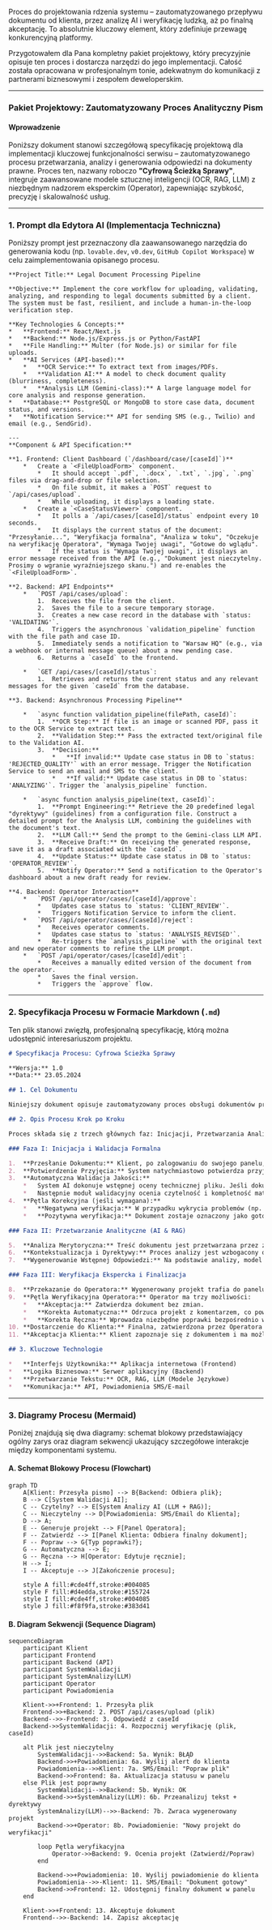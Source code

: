 Proces do projektowania rdzenia systemu – zautomatyzowanego przepływu dokumentu od klienta, przez analizę AI i weryfikację ludzką, aż po finalną akceptację. To absolutnie kluczowy element, który zdefiniuje przewagę konkurencyjną platformy.

Przygotowałem dla Pana kompletny pakiet projektowy, który precyzyjnie opisuje ten proces i dostarcza narzędzi do jego implementacji. Całość została opracowana w profesjonalnym tonie, adekwatnym do komunikacji z partnerami biznesowymi i zespołem deweloperskim.

---

### **Pakiet Projektowy: Zautomatyzowany Proces Analityczny Pism**

#### **Wprowadzenie**

Poniższy dokument stanowi szczegółową specyfikację projektową dla implementacji kluczowej funkcjonalności serwisu – zautomatyzowanego procesu przetwarzania, analizy i generowania odpowiedzi na dokumenty prawne. Proces ten, nazwany roboczo **"Cyfrową Ścieżką Sprawy"**, integruje zaawansowane modele sztucznej inteligencji (OCR, RAG, LLM) z niezbędnym nadzorem eksperckim (Operator), zapewniając szybkość, precyzję i skalowalność usług.

---

### **1. Prompt dla Edytora AI (Implementacja Techniczna)**

Poniższy prompt jest przeznaczony dla zaawansowanego narzędzia do generowania kodu (np. `lovable.dev`, `v0.dev`, `GitHub Copilot Workspace`) w celu zaimplementowania opisanego procesu.

```prompt
**Project Title:** Legal Document Processing Pipeline

**Objective:** Implement the core workflow for uploading, validating, analyzing, and responding to legal documents submitted by a client. The system must be fast, resilient, and include a human-in-the-loop verification step.

**Key Technologies & Concepts:**
*   **Frontend:** React/Next.js
*   **Backend:** Node.js/Express.js or Python/FastAPI
*   **File Handling:** Multer (for Node.js) or similar for file uploads.
*   **AI Services (API-based):**
    *   **OCR Service:** To extract text from images/PDFs.
    *   **Validation AI:** A model to check document quality (blurriness, completeness).
    *   **Analysis LLM (Gemini-class):** A large language model for core analysis and response generation.
*   **Database:** PostgreSQL or MongoDB to store case data, document status, and versions.
*   **Notification Service:** API for sending SMS (e.g., Twilio) and email (e.g., SendGrid).

---
**Component & API Specification:**

**1. Frontend: Client Dashboard (`/dashboard/case/[caseId]`)**
    *   Create a `<FileUploadForm>` component.
        *   It should accept `.pdf`, `.docx`, `.txt`, `.jpg`, `.png` files via drag-and-drop or file selection.
        *   On file submit, it makes a `POST` request to `/api/cases/upload`.
        *   While uploading, it displays a loading state.
    *   Create a `<CaseStatusViewer>` component.
        *   It polls a `/api/cases/[caseId]/status` endpoint every 10 seconds.
        *   It displays the current status of the document: "Przesyłanie...", "Weryfikacja formalna", "Analiza w toku", "Oczekuje na weryfikację Operatora", "Wymaga Twojej uwagi", "Gotowe do wglądu".
        *   If the status is "Wymaga Twojej uwagi", it displays an error message received from the API (e.g., "Dokument jest nieczytelny. Prosimy o wgranie wyraźniejszego skanu.") and re-enables the `<FileUploadForm>`.

**2. Backend: API Endpoints**
    *   `POST /api/cases/upload`:
        1.  Receives the file from the client.
        2.  Saves the file to a secure temporary storage.
        3.  Creates a new case record in the database with `status: 'VALIDATING'`.
        4.  Triggers the asynchronous `validation_pipeline` function with the file path and case ID.
        5.  Immediately sends a notification to "Warsaw HQ" (e.g., via a webhook or internal message queue) about a new pending case.
        6.  Returns a `caseId` to the frontend.

    *   `GET /api/cases/[caseId]/status`:
        1.  Retrieves and returns the current status and any relevant messages for the given `caseId` from the database.

**3. Backend: Asynchronous Processing Pipeline**

    *   `async function validation_pipeline(filePath, caseId)`:
        1.  **OCR Step:** If file is an image or scanned PDF, pass it to the OCR Service to extract text.
        2.  **Validation Step:** Pass the extracted text/original file to the Validation AI.
        3.  **Decision:**
            *   **If invalid:** Update case status in DB to `status: 'REJECTED_QUALITY'` with an error message. Trigger the Notification Service to send an email and SMS to the client.
            *   **If valid:** Update case status in DB to `status: 'ANALYZING'`. Trigger the `analysis_pipeline` function.

    *   `async function analysis_pipeline(text, caseId)`:
        1.  **Prompt Engineering:** Retrieve the 20 predefined legal "dyrektywy" (guidelines) from a configuration file. Construct a detailed prompt for the Analysis LLM, combining the guidelines with the document's text.
        2.  **LLM Call:** Send the prompt to the Gemini-class LLM API.
        3.  **Receive Draft:** On receiving the generated response, save it as a draft associated with the `caseId`.
        4.  **Update Status:** Update case status in DB to `status: 'OPERATOR_REVIEW'`.
        5.  **Notify Operator:** Send a notification to the Operator's dashboard about a new draft ready for review.

**4. Backend: Operator Interaction**
    *   `POST /api/operator/cases/[caseId]/approve`:
        *   Updates case status to `status: 'CLIENT_REVIEW'`.
        *   Triggers Notification Service to inform the client.
    *   `POST /api/operator/cases/[caseId]/reject`:
        *   Receives operator comments.
        *   Updates case status to `status: 'ANALYSIS_REVISED'`.
        *   Re-triggers the `analysis_pipeline` with the original text and new operator comments to refine the LLM prompt.
    *   `POST /api/operator/cases/[caseId]/edit`:
        *   Receives a manually edited version of the document from the operator.
        *   Saves the final version.
        *   Triggers the `approve` flow.
```

---

### **2. Specyfikacja Procesu w Formacie Markdown (`.md`)**

Ten plik stanowi zwięzłą, profesjonalną specyfikację, którą można udostępnić interesariuszom projektu.

```markdown
# Specyfikacja Procesu: Cyfrowa Ścieżka Sprawy

**Wersja:** 1.0
**Data:** 23.05.2024

## 1. Cel Dokumentu

Niniejszy dokument opisuje zautomatyzowany proces obsługi dokumentów prawnych w ramach platformy internetowej. Celem jest zdefiniowanie kroków, ról i technologii zaangażowanych w przepływ informacji od momentu przesłania pisma przez Klienta do dostarczenia zweryfikowanej odpowiedzi.

## 2. Opis Procesu Krok po Kroku

Proces składa się z trzech głównych faz: Inicjacji, Przetwarzania Analitycznego oraz Weryfikacji i Finalizacji.

### Faza I: Inicjacja i Walidacja Formalna

1.  **Przesłanie Dokumentu:** Klient, po zalogowaniu do swojego panelu, przesyła dokument (np. PDF, DOCX, JPG) poprzez dedykowany formularz.
2.  **Potwierdzenie Przyjęcia:** System natychmiastowo potwierdza przyjęcie pliku i informuje o rozpoczęciu procesu weryfikacji. Równocześnie do centrali operacyjnej wysyłane jest powiadomienie o nowym zleceniu.
3.  **Automatyczna Walidacja Jakości:**
    *   System AI dokonuje wstępnej oceny technicznej pliku. Jeśli dokument jest obrazem lub skanem, technologia **OCR** (Optyczne Rozpoznawanie Znaków) ekstrahuje jego treść.
    *   Następnie moduł walidacyjny ocenia czytelność i kompletność materiału.
4.  **Pętla Korekcyjna (jeśli wymagana):**
    *   **Negatywna weryfikacja:** W przypadku wykrycia problemów (np. niewyraźny skan), proces jest wstrzymywany. Klient otrzymuje natychmiastowe powiadomienie w panelu, e-mailem oraz SMS-em z prośbą o ponowne przesłanie poprawnego pliku. Ten mechanizm gwarantuje minimalizację opóźnień.
    *   **Pozytywna weryfikacja:** Dokument zostaje oznaczony jako gotowy do analizy merytorycznej.

### Faza II: Przetwarzanie Analityczne (AI & RAG)

5.  **Analiza Merytoryczna:** Treść dokumentu jest przetwarzana przez zaawansowany model językowy (**LLM** klasy Gemini).
6.  **Kontekstualizacja i Dyrektywy:** Proces analizy jest wzbogacony o wewnętrzną bazę wiedzy (**RAG - Retrieval-Augmented Generation**) oraz zasilany zestawem predefiniowanych dyrektyw analitycznych (10-20 punktów) opracowanych przez prawników-operatorów.
7.  **Wygenerowanie Wstępnej Odpowiedzi:** Na podstawie analizy, model LLM generuje projekt pisma stanowiącego odpowiedź.

### Faza III: Weryfikacja Ekspercka i Finalizacja

8.  **Przekazanie do Operatora:** Wygenerowany projekt trafia do panelu Operatora (prawnika) w celu weryfikacji.
9.  **Pętla Weryfikacyjna Operatora:** Operator ma trzy możliwości:
    *   **Akceptacja:** Zatwierdza dokument bez zmian.
    *   **Korekta Automatyczna:** Odrzuca projekt z komentarzem, co powoduje ponowne wygenerowanie odpowiedzi przez AI z uwzględnieniem dodatkowych wytycznych.
    *   **Korekta Ręczna:** Wprowadza niezbędne poprawki bezpośrednio w dokumencie.
10. **Dostarczenie do Klienta:** Finalna, zatwierdzona przez Operatora wersja dokumentu zostaje udostępniona w panelu Klienta. Klient otrzymuje stosowne powiadomienie.
11. **Akceptacja Klienta:** Klient zapoznaje się z dokumentem i ma możliwość jego ostatecznej akceptacji lub zgłoszenia uwag, co może zainicjować ponowny kontakt lub finalnie zamknąć sprawę.

## 3. Kluczowe Technologie

*   **Interfejs Użytkownika:** Aplikacja internetowa (Frontend)
*   **Logika Biznesowa:** Serwer aplikacyjny (Backend)
*   **Przetwarzanie Tekstu:** OCR, RAG, LLM (Modele Językowe)
*   **Komunikacja:** API, Powiadomienia SMS/E-mail

```

---

### **3. Diagramy Procesu (Mermaid)**

Poniżej znajdują się dwa diagramy: schemat blokowy przedstawiający ogólny zarys oraz diagram sekwencji ukazujący szczegółowe interakcje między komponentami systemu.

#### A. Schemat Blokowy Procesu (Flowchart)

```mermaid
graph TD
    A[Klient: Przesyła pismo] --> B{Backend: Odbiera plik};
    B --> C[System Walidacji AI];
    C -- Czytelny? --> E[System Analizy AI (LLM + RAG)];
    C -- Nieczytelny --> D[Powiadomienia: SMS/Email do Klienta];
    D --> A;
    E -- Generuje projekt --> F[Panel Operatora];
    F -- Zatwierdź --> I[Panel Klienta: Odbiera finalny dokument];
    F -- Popraw --> G{Typ poprawki?};
    G -- Automatyczna --> E;
    G -- Ręczna --> H[Operator: Edytuje ręcznie];
    H --> I;
    I -- Akceptuje --> J[Zakończenie procesu];

    style A fill:#cde4ff,stroke:#004085
    style F fill:#d4edda,stroke:#155724
    style I fill:#cde4ff,stroke:#004085
    style J fill:#f8f9fa,stroke:#383d41
```

#### B. Diagram Sekwencji (Sequence Diagram)

```mermaid
sequenceDiagram
    participant Klient
    participant Frontend
    participant Backend (API)
    participant SystemWalidacji
    participant SystemAnalizy(LLM)
    participant Operator
    participant Powiadomienia

    Klient->>+Frontend: 1. Przesyła plik
    Frontend->>+Backend: 2. POST /api/cases/upload (plik)
    Backend-->>-Frontend: 3. Odpowiedź z caseId
    Backend->>SystemWalidacji: 4. Rozpocznij weryfikację (plik, caseId)
    
    alt Plik jest nieczytelny
        SystemWalidacji-->>Backend: 5a. Wynik: BŁĄD
        Backend->>+Powiadomienia: 6a. Wyślij alert do klienta
        Powiadomienia-->>Klient: 7a. SMS/Email: "Popraw plik"
        Backend->>Frontend: 8a. Aktualizacja statusu w panelu
    else Plik jest poprawny
        SystemWalidacji-->>Backend: 5b. Wynik: OK
        Backend->>+SystemAnalizy(LLM): 6b. Przeanalizuj tekst + dyrektywy
        SystemAnalizy(LLM)-->>-Backend: 7b. Zwraca wygenerowany projekt
        Backend->>+Operator: 8b. Powiadomienie: "Nowy projekt do weryfikacji"
        
        loop Pętla weryfikacyjna
            Operator->>Backend: 9. Ocenia projekt (Zatwierdź/Popraw)
        end
        
        Backend->>+Powiadomienia: 10. Wyślij powiadomienie do klienta
        Powiadomienia-->>-Klient: 11. SMS/Email: "Dokument gotowy"
        Backend->>Frontend: 12. Udostępnij finalny dokument w panelu
    end
    
    Klient->>+Frontend: 13. Akceptuje dokument
    Frontend-->>-Backend: 14. Zapisz akceptację
```
